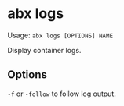 # abx logs

Usage: `abx logs [OPTIONS] NAME`

Display container logs.

## Options

`-f` or `-follow` to follow log output.
